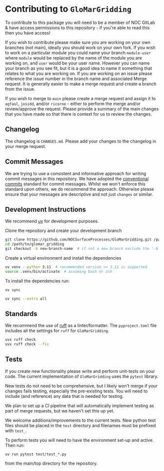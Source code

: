 # Contributing to `GloMarGridding`

To contribute to this package you will need to be a member of NOC GitLab & have access permissions
to this repository - if you're able to read this then you have access!

If you wish to contribute please make sure you are working on your own branches (not main), ideally
you should work on your own fork. If you wish to work on a particular module you could name your
branch `module-user` where `module` would be replaced by the name of the module you are working on,
and `user` would be your user name. However you can name your branch as you see fit, but it is a
good idea to name it something that relates to what you are working on. If you are working on an
issue please reference the issue number in the branch name and associated Merge request. It is
generally easier to make a merge request and create a branch from the issue.

If you wish to merge to `main` please create a merge request and assign it to `agfaul`, `josidd`,
and/or `ricorne` - either to perform the merge and/or review/approve the request. Please provide a
summary of the main changes that you have made so that there is context for us to review the
changes.

## Changelog

The changelog is `CHANGES.md`. Please add your changes to the changelog in your merge request.

## Commit Messages

We are trying to use a consistent and informative approach for writing commit messages in this
repository. We have adopted the [conventional commits](https://www.conventionalcommits.org/en/v1.0.0/)
standard for commit messages. Whilst we won't enforce this standard upon others, we do recommend the
approach. Otherwise please ensure that your messages are descriptive and not just `changes` or
similar.

## Development Instructions

We recommend [uv](https://docs.astral.sh/uv/) for development purposes.

Clone the repository and create your development branch

```bash
git clone https://github.com/NOCSurfaceProcesses/GloMarGridding.git /path/to/glomar_gridding
cd /path/to/glomar_gridding
git checkout -b new-branch-name  # if not a new branch exclude the '-b'
```

Create a virtual environment and install the dependencies

```bash
uv venv --python 3.11  # recommended version >= 3.11 is supported
source .venv/bin/activate  # assuming bash or zsh
```

To install the dependencies run:

```bash
uv sync
```

```bash
uv sync --extra all
```

## Standards

We recommend the use of [ruff](https://docs.astral.sh/ruff/) as a linter/formatter. The
`pyproject.toml` file includes all the settings for `ruff` for `GloMarGridding`.

```bash
uvx ruff check
uvx ruff check --fix
```

## Tests

If you create new functionality please write and perform unit-tests on your code. The current
implementation of `GloMarGridding` uses the `pytest` library.

New tests do not need to be comprehensive, but I likely won't merge if your changes fails testing,
especially the pre-existing tests. You will need to include (and reference) any data that is
needed for testing.

We plan to set up a CI pipeline that will automatically implement testing as part of merge requests,
but we haven't set this up yet.

We welcome additions/improvements to the current tests. New python test files should be placed in
the `test` directory and filenames must be prefixed with `test_`.

To perform tests you will need to have the environment set-up and active. Then run:

```
uv run pytest test/test_*.py
```

from the main/top directory for the repository.
